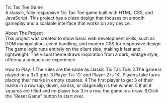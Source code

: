 
Tic Tac Toe Game  
A classic, fully responsive Tic Tac Toe game built with HTML, CSS, and JavaScript. This project has a clean design that focuses on smooth gameplay and a scalable interface that works on any device.  

About The Project  
This project was created to show basic web development skills, such as DOM manipulation, event handling, and modern CSS for responsive design.
The game logic runs entirely on the client side, making it fast and lightweight. 
The visual theme draws inspiration from a dark, vintage style, offering a unique user experience.

How to Play:
1.The rules are the same as classic Tic Tac Toe:
2.The game is played on a 3x3 grid.
3.Player 1 is 'O' and Player 2 is 'X'. Players take turns placing their marks in empty squares.
4.The first player to get 3 of their marks in a row (up, down, across, or diagonally) is the winner.
5.If all 9 squares are filled and no player has 3 in a row, the game is a draw.
6.Click the "Reset Game" button to start over.
